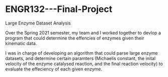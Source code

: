 # ENGR132---Final-Project
Large Enzyme Dataset Analysis

Over the Spring 2021 semester, my team and I worked together to devlop a program that could determine the effencies of enzymes given their kinematic data.

I was in charge of developing an algorithm that could parse large enzyme datasets, and determine certain paramters (Michaelis constant, the inital velocity of the enzyme catalysed reaction, and the final reaction velocity) to evaluate the effeciency of each given enzyme. 
